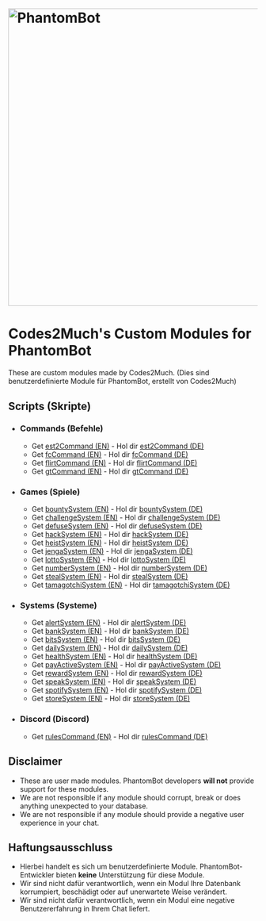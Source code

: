 # <img alt="PhantomBot" src="https://phantombot.tv/img/new-logo-dark-v2.png" width="600px"/>

# Codes2Much's Custom Modules for PhantomBot
These are custom modules made by Codes2Much.
(Dies sind benutzerdefinierte Module für PhantomBot, erstellt von Codes2Much)

## Scripts (Skripte)
- ### Commands (Befehle)
    - Get [est2Command (EN)](custom/commands/est2Command "est2Command") - Hol dir [est2Command (DE)](custom/commands/est2Command/README.DE.md "est2Command")
    - Get [fcCommand (EN)](custom/commands/fcCommand "fcCommand") - Hol dir [fcCommand (DE)](custom/commands/fcCommand/README.DE.md "fcCommand")
    - Get [flirtCommand (EN)](custom/commands/flirtCommand "flirtCommand") - Hol dir [flirtCommand (DE)](custom/commands/flirtCommand/README.DE.md "flirtCommand")
    - Get [gtCommand (EN)](custom/commands/gtCommand "gtCommand") - Hol dir [gtCommand (DE)](custom/commands/gtCommand/README.DE.md "gtCommand")

- ### Games (Spiele)
    - Get [bountySystem (EN)](custom/games/bountySystem "bountySystem") - Hol dir [bountySystem (DE)](custom/games/bountySystem/README.DE.md "bountySystem")
    - Get [challengeSystem (EN)](custom/games/challengeSystem "challengeSystem") - Hol dir [challengeSystem (DE)](custom/games/challengeSystem/README.DE.md "challengeSystem")
    - Get [defuseSystem (EN)](custom/games/defuseSystem "defuseSystem") - Hol dir [defuseSystem (DE)](custom/games/defuseSystem/README.DE.md "defuseSystem")
    - Get [hackSystem (EN)](custom/games/hackSystem "hackSystem") - Hol dir [hackSystem (DE)](custom/games/hackSystem "hackSystem")
    - Get [heistSystem (EN)](custom/games/heistSystem "heistSystem") - Hol dir [heistSystem (DE)](custom/games/heistSystem/README.DE.md "heistSystem")
    - Get [jengaSystem (EN)](custom/games/jengaSystem "jengaSystem") - Hol dir [jengaSystem (DE)](custom/games/jengaSystem/README.DE.md "jengaSystem")
    - Get [lottoSystem (EN)](custom/games/lottoSystem "lottoSystem") - Hol dir [lottoSystem (DE)](custom/games/lottoSystem/README.DE.md "lottoSystem")
    - Get [numberSystem (EN)](custom/games/numberSystem "numberSystem") - Hol dir [numberSystem (DE)](custom/games/numberSystem/README.DE.md "numberSystem")
    - Get [stealSystem (EN)](custom/games/stealSystem "stealSystem") - Hol dir [stealSystem (DE)](custom/games/stealSystem/README.DE.md "stealSystem")
    - Get [tamagotchiSystem (EN)](custom/games/tamagotchiSystem "tamagotchiSystem") - Hol dir [tamagotchiSystem (DE)](custom/games/tamagotchiSystem/README.DE.md "tamagotchiSystem")

- ### Systems (Systeme)
    - Get [alertSystem (EN)](custom/systems/alertSystem "alertSystem") - Hol dir [alertSystem (DE)](custom/systems/alertSystem/README.DE.md "alertSystem")
    - Get [bankSystem (EN)](custom/systems/bankSystem "bankSystem") - Hol dir [bankSystem (DE)](custom/systems/bankSystem/README.DE.md "bankSystem")
    - Get [bitsSystem (EN)](custom/systems/bitsSystem "bitsSystem") - Hol dir [bitsSystem (DE)](custom/systems/bitsSystem/README.DE.md "bitsSystem")
    - Get [dailySystem (EN)](custom/systems/dailySystem "dailySystem") - Hol dir [dailySystem (DE)](custom/systems/dailySystem/README.DE.md "dailySystem")
    - Get [healthSystem (EN)](custom/systems/healthSystem "healthSystem") - Hol dir [healthSystem (DE)](custom/systems/healthSystem/README.DE.md "healthSystem")
    - Get [payActiveSystem (EN)](custom/systems/payActiveSystem "payActiveSystem") - Hol dir [payActiveSystem (DE)](custom/systems/payActiveSystem/README.DE.md "payActiveSystem")
    - Get [rewardSystem (EN)](custom/systems/rewardSystem "rewardSystem") - Hol dir [rewardSystem (DE)](custom/systems/rewardSystem/README.DE.md "rewardSystem")
    - Get [speakSystem (EN)](custom/systems/speakSystem "speakSystem") - Hol dir [speakSystem (DE)](custom/systems/speakSystem/README.DE.md "speakSystem")
    - Get [spotifySystem (EN)](custom/systems/spotifySystem "spotifySystem") - Hol dir [spotifySystem (DE)](custom/systems/spotifySystem/README.DE.md "spotifySystem")
    - Get [storeSystem (EN)](custom/systems/storeSystem "storeSystem") - Hol dir [storeSystem (DE)](custom/systems/storeSystem/README.DE.md "storeSystem")

- ### Discord (Discord)
    - Get [rulesCommand (EN)](discord/custom/commands/rulesCommand "rulesCommand") - Hol dir [rulesCommand (DE)](discord/custom/commands/rulesCommand/README.DE.md "rulesCommand")

## Disclaimer
- These are user made modules. PhantomBot developers **will not** provide support for these modules.
- We are not responsible if any module should corrupt, break or does anything unexpected to your database.
- We are not responsible if any module should provide a negative user experience in your chat.

## Haftungsausschluss
- Hierbei handelt es sich um benutzerdefinierte Module. PhantomBot-Entwickler bieten **keine** Unterstützung für diese Module.
- Wir sind nicht dafür verantwortlich, wenn ein Modul Ihre Datenbank korrumpiert, beschädigt oder auf unerwartete Weise verändert.
- Wir sind nicht dafür verantwortlich, wenn ein Modul eine negative Benutzererfahrung in Ihrem Chat liefert.
